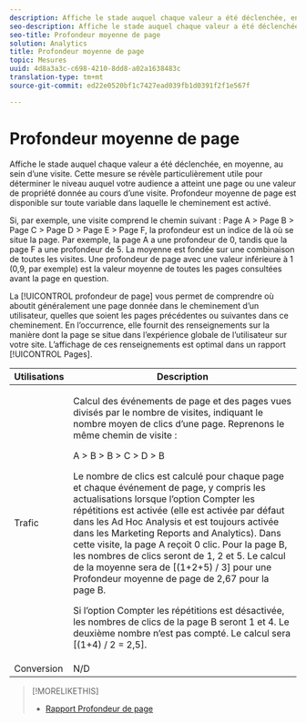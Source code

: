 ```yaml
---
description: Affiche le stade auquel chaque valeur a été déclenchée, en moyenne, au sein d’une visite. Cette mesure se révèle particulièrement utile pour déterminer le niveau auquel votre audience a atteint une page ou une valeur de propriété donnée au cours d’une visite. Profondeur moyenne de page est disponible sur toute variable dans laquelle le cheminement est activé.
seo-description: Affiche le stade auquel chaque valeur a été déclenchée, en moyenne, au sein d’une visite. Cette mesure se révèle particulièrement utile pour déterminer le niveau auquel votre audience a atteint une page ou une valeur de propriété donnée au cours d’une visite. Profondeur moyenne de page est disponible sur toute variable dans laquelle le cheminement est activé.
seo-title: Profondeur moyenne de page
solution: Analytics
title: Profondeur moyenne de page
topic: Mesures
uuid: 4d8a3a3c-c698-4210-8dd8-a02a1638483c
translation-type: tm+mt
source-git-commit: ed22e0520bf1c7427ead039fb1d0391f2f1e567f

---
```



# Profondeur moyenne de page

Affiche le stade auquel chaque valeur a été déclenchée, en moyenne, au sein d’une visite. Cette mesure se révèle particulièrement utile pour déterminer le niveau auquel votre audience a atteint une page ou une valeur de propriété donnée au cours d’une visite. Profondeur moyenne de page est disponible sur toute variable dans laquelle le cheminement est activé.

Si, par exemple, une visite comprend le chemin suivant : Page A &gt; Page B &gt; Page C &gt; Page D &gt; Page E &gt; Page F, la profondeur est un indice de là où se situe la page. Par exemple, la page A a une profondeur de 0, tandis que la page F a une profondeur de 5. La moyenne est fondée sur une combinaison de toutes les visites. Une profondeur de page avec une valeur inférieure à 1 (0,9, par exemple) est la valeur moyenne de toutes les pages consultées avant la page en question.

La [!UICONTROL profondeur de page] vous permet de comprendre où aboutit généralement une page donnée dans le cheminement d’un utilisateur, quelles que soient les pages précédentes ou suivantes dans ce cheminement. En l’occurrence, elle fournit des renseignements sur la manière dont la page se situe dans l’expérience globale de l’utilisateur sur votre site. L’affichage de ces renseignements est optimal dans un rapport [!UICONTROL Pages].

<table id="table_E92B185A487C40E28C70EA30EDF73A40"> 
 <thead> 
  <tr> 
   <th colname="col1" class="entry"> Utilisations </th> 
   <th colname="col2" class="entry"> Description </th> 
  </tr> 
 </thead>
 <tbody> 
  <tr> 
   <td colname="col1"> Trafic </td> 
   <td colname="col2"> <p>Calcul des événements de page et des pages vues divisés par le nombre de visites, indiquant le nombre moyen de clics d’une page. Reprenons le même chemin de visite : </p> <p>A &gt; B &gt; B &gt; C &gt; D &gt; B </p> <p>Le nombre de clics est calculé pour chaque page et chaque événement de page, y compris les actualisations lorsque l’option Compter les répétitions est activée (elle est activée par défaut dans les Ad Hoc Analysis et est toujours activée dans les Marketing Reports and Analytics). Dans cette visite, la page A reçoit 0 clic. Pour la page B, les nombres de clics seront de 1, 2 et 5. Le calcul de la moyenne sera de [(1+2+5) / 3] pour une Profondeur moyenne de page de 2,67 pour la page B. </p> <p>Si l’option Compter les répétitions est désactivée, les nombres de clics de la page B seront 1 et 4. Le deuxième nombre n’est pas compté. Le calcul sera [(1+4) / 2 = 2,5]. </p> </td> 
  </tr> 
  <tr> 
   <td colname="col1"> Conversion </td> 
   <td colname="col2"> N/D </td> 
  </tr> 
 </tbody> 
</table>

>[!MORELIKETHIS]
>
>* [Rapport Profondeur de page](/help/components/c-variables/dimensionslist/reports-page-depth.md)

